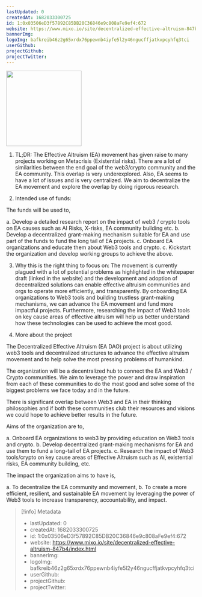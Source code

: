 ```yaml
---
lastUpdated: 0
createdAt: 1682033300725
id: 1:0x03506eD3f57892C85DB20C36846e9c808aFe9ef4:672
website: https://www.mixo.io/site/decentralized-effective-altruism-847b4/index.html
bannerImg:
logoImg: bafkreib46z2g65xrdx76ppewnb4iyfe5l2y46ngucffjatkvpcyhfq3tci
userGithub:
projectGithub:
projectTwitter:
---
```


<img style="width: 200px" src="https://ipfs-grants-stack.gitcoin.co/ipfs/bafkreib46z2g65xrdx76ppewnb4iyfe5l2y46ngucffjatkvpcyhfq3tci">

1. TL;DR: 
The Effective Altruism (EA) movement has given raise to many projects working on Metacrisis (Existential risks).  There are a lot of similarities between the end goal of the web3/crypto community and the EA community. This overlap is very underexplored. Also, EA seems to have a lot of issues and is very centralized. We aim to decentralize the EA movement and explore the overlap by doing rigorous research. 

2. Intended use of funds:

The funds will be used to,

a. Develop a detailed research report on the impact of web3 / crypto tools on EA causes such as AI Risks, X-risks, EA community building etc. 
b. Develop a decentralized grant-making mechanism suitable for EA and use part of the funds to fund the long tail of EA projects. 
c. Onboard EA organizations and educate them about Web3 tools and crypto. 
c. Kickstart the organization and develop working groups to achieve the above. 

3. Why this is the right thing to focus on:
The movement is currently plagued with a lot of potential problems as highlighted in the whitepaper draft (linked in the website) and the development and adoption of decentralized solutions can enable effective altruism communities and orgs to operate more efficiently, and transparently.  By onboarding EA organizations to Web3 tools and building trustless grant-making mechanisms, we can advance the EA movement and fund more impactful projects. Furthermore, researching the impact of Web3 tools on key cause areas of effective altruism will help us better understand how these technologies can be used to achieve the most good.

4. More about the project

The Decentralized Effective Altruism (EA DAO) project is about utilizing web3 tools and decentralized structures to advance the effective altruism movement and to help solve the most pressing problems of humankind. 

The organization will be a decentralized hub to connect the EA and Web3 / Crypto communities. We aim to leverage the power and draw inspiration from each of these communities to do the most good and solve some of the biggest problems we face today and in the future. 

There is significant overlap between Web3 and EA in their thinking philosophies and if both these communities club their resources and visions we could hope to achieve better results in the future.

Aims of the organization are to, 

a.  Onboard EA organizations to web3 by providing education on Web3 tools and crypto. 
b. Develop decentralized grant-making mechanisms for EA and use them to fund a long-tail of EA projects. 
c. Research the impact of Web3 tools/crypto on key cause areas of  Effective Altruism such as AI, existential risks, EA community building, etc.  

The impact the organization aims to have is,

a. To decentralize the EA community and movement, 
b. To create a more efficient, resilient, and sustainable EA movement by leveraging the power of Web3 tools to increase transparency, accountability, and impact. 


> [!info] Metadata
> * lastUpdated: 0
> * createdAt: 1682033300725
> * id: 1:0x03506eD3f57892C85DB20C36846e9c808aFe9ef4:672
> * website: https://www.mixo.io/site/decentralized-effective-altruism-847b4/index.html
> * bannerImg: 
> * logoImg: bafkreib46z2g65xrdx76ppewnb4iyfe5l2y46ngucffjatkvpcyhfq3tci
> * userGithub: 
> * projectGithub: 
> * projectTwitter: 